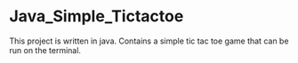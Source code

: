 # Java_Simple_Tictactoe
This project is written in java. Contains a simple tic tac toe game that can be run on the terminal.
